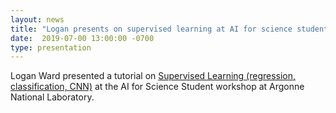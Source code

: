```yaml
---
layout: news
title: "Logan presents on supervised learning at AI for science student workshop"
date:  2019-07-00 13:00:00 -0700
type: presentation
---
```


Logan Ward presented a tutorial on [Supervised Learning (regression, classification, CNN)](https://www.researchgate.net/publication/334328220_Supervised_Learning_Regression_and_Classification) at the AI for Science Student workshop at Argonne National Laboratory.
